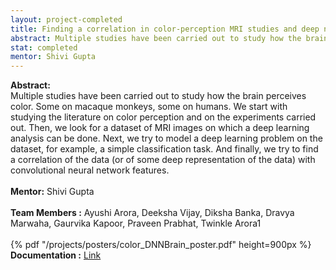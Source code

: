```yaml
---
layout: project-completed
title: Finding a correlation in color-perception MRI studies and deep neural network features
abstract: Multiple studies have been carried out to study how the brain perceives color. Some on macaque monkeys, some on humans. We start with studying the literature on color perception and on the experiments carried out. Then, we look for a dataset of MRI images on which a deep learning analysis can be done.
stat: completed
mentor: Shivi Gupta
---
```

**Abstract:**<br> Multiple studies have been carried out to study how the brain perceives color. Some on macaque monkeys, some on humans. We start with studying the literature on color perception and on the experiments carried out. Then, we look for a dataset of MRI images on which a deep learning analysis can be done. Next, we try to model a deep learning problem on the dataset, for example, a simple classification task. And finally, we try to find a correlation of the data (or of some deep representation of the data) with convolutional neural network features.<br><br>
**Mentor:** Shivi Gupta<br><br>
**Team Members :** Ayushi Arora, Deeksha Vijay, Diksha Banka, Dravya Marwaha, Gaurvika Kapoor, Praveen Prabhat, Twinkle Arora1<br><br>
{% pdf "/projects/posters/color_DNNBrain_poster.pdf" height=900px %}<br>
**Documentation :**  <a href="https://drive.google.com/file/d/1MjQy28PZ36dWOtW4wEXfFR3bNj_Sk8GE/view?usp=sharing" target="_blank">Link</a><br>

